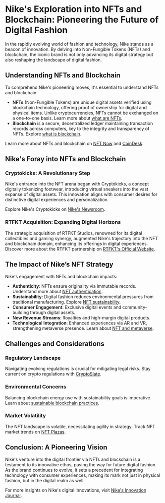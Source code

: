 # Nike's Exploration into NFTs and Blockchain: Pioneering the Future of Digital Fashion

In the rapidly evolving world of fashion and technology, Nike stands as a beacon of innovation. By delving into Non-Fungible Tokens (NFTs) and blockchain, the iconic brand is not only advancing its digital strategy but also reshaping the landscape of digital fashion.

## Understanding NFTs and Blockchain

To comprehend Nike's pioneering moves, it's essential to understand NFTs and blockchain:

- **NFTs** (Non-Fungible Tokens) are unique digital assets verified using blockchain technology, offering proof of ownership for digital and physical items. Unlike cryptocurrencies, NFTs cannot be exchanged on a one-to-one basis. Learn more about [what are NFTs](https://www.license-token.com/wiki/what-are-nf-ts).
- **Blockchain** is a secure, decentralized ledger maintaining transaction records across computers, key to the integrity and transparency of NFTs. Explore [what is blockchain](https://www.license-token.com/wiki/what-is-blockchain).

Learn more about NFTs and blockchain on [NFT Now](https://nftnow.com) and [CoinDesk](https://coindesk.com).

## Nike's Foray into NFTs and Blockchain

### Cryptokicks: A Revolutionary Step

Nike's entrance into the NFT arena began with Cryptokicks, a concept digitally tokenizing footwear, introducing virtual sneakers into the vast expanse of digital assets. This innovation aligns with consumer desires for distinctive digital experiences and personalization. 

Explore Nike's Cryptokicks on [Nike's Newsroom](https://news.nike.com).

### RTFKT Acquisition: Expanding Digital Horizons

The strategic acquisition of RTFKT Studios, renowned for its digital collectibles and gaming synergy, augmented Nike's trajectory into the NFT and blockchain domain, enhancing its offerings in digital experiences. Discover more about the RTFKT partnership on [RTFKT's Official Website](https://rtfkt.com).

## The Impact of Nike’s NFT Strategy

Nike's engagement with NFTs and blockchain impacts:

- **Authenticity**: NFTs ensure originality via immutable records. Understand more about [NFT authentication](https://www.license-token.com/wiki/nft-authentication).
- **Sustainability**: Digital fashion reduces environmental pressures from traditional manufacturing. Explore [NFT sustainability](https://www.license-token.com/wiki/nft-sustainability).
- **Consumer Engagement**: Exclusive digital events and community-building through digital assets.
- **New Revenue Streams**: Royalties and high-margin digital products.
- **Technological Integration**: Enhanced experiences via AR and VR, strengthening metaverse presence. Learn about [NFT and metaverse](https://www.license-token.com/wiki/nft-and-metaverse).

## Challenges and Considerations

### Regulatory Landscape

Navigating evolving regulations is crucial for mitigating legal risks. Stay current on crypto regulations with [CryptoSlate](https://cryptoslate.com).

### Environmental Concerns

Balancing blockchain energy use with sustainability goals is imperative. Learn about [sustainable blockchain practices](https://www.license-token.com/wiki/sustainable-blockchain-practices).

### Market Volatility

The NFT landscape is volatile, necessitating agility in strategy. Track NFT market trends on [NFT Plazas](https://nftplazas.com).

## Conclusion: A Pioneering Vision

Nike's venture into the digital frontier via NFTs and blockchain is a testament to its innovative ethos, paving the way for future digital fashion. As the brand continues to evolve, it sets a precedent for integrating technology with consumer experiences, making its mark not just in physical fashion, but in the digital realm as well.

For more insights on Nike's digital innovations, visit [Nike's Innovation Journal](https://news.nike.com/innovations).
